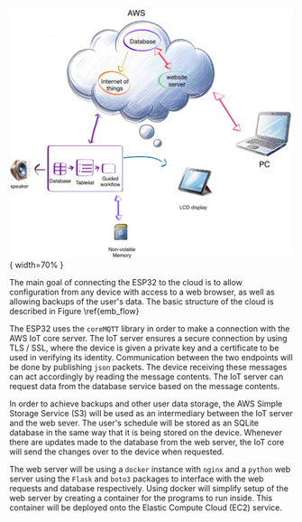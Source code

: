 ![Overall structure of the device\label{emb_flow}](embedded_system_flow_chart.png){ width=70% }

The main goal of connecting the ESP32 to the cloud is to allow configuration from any device with access to a web browser, as well as allowing backups of the user's data.
The basic structure of the cloud is described in Figure \ref{emb_flow}

The ESP32 uses the `coreMQTT` library in order to make a connection with the AWS IoT core server.
The IoT server ensures a secure connection by using TLS / SSL, where the device is given a private key and a certificate to be used in verifying its identity.
Communication between the two endpoints will be done by publishing `json` packets.
The device receiving these messages can act accordingly by reading the message contents.
The IoT server can request data from the database service based on the message contents.

In order to achieve backups and other user data storage, the AWS Simple Storage Service (S3) will be used as an intermediary between the IoT server and the web sever. 
The user's schedule will be stored as an SQLite database in the same way that it is being stored on the device.
Whenever there are updates made to the database from the web server, the IoT core will send the changes over to the device when requested.

The web server will be using a `docker` instance with `nginx` and a `python` web server using the `Flask` and `boto3` packages to interface with the web requests and database respectively.
Using docker will simplify setup of the web server by creating a container for the programs to run inside.
This container will be deployed onto the Elastic Compute Cloud (EC2) service.

